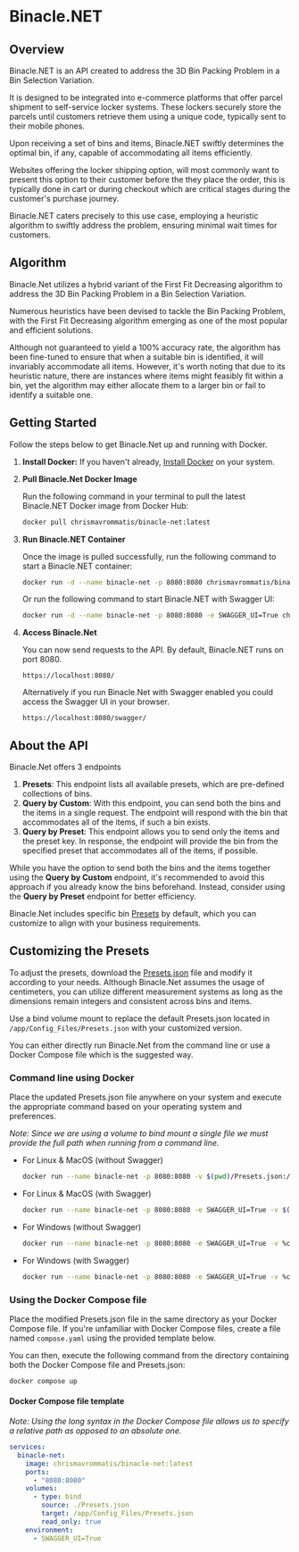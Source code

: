 ﻿# Binacle.NET


## Overview
Binacle.NET is an API created to address the 3D Bin Packing Problem in a Bin Selection Variation.

It is designed to be integrated into e-commerce platforms that offer parcel shipment to self-service locker systems. These lockers securely store the parcels until customers retrieve them using a unique code, typically sent to their mobile phones.

Upon receiving a set of bins and items, Binacle.NET swiftly determines the optimal bin, if any, capable of accommodating all items efficiently.

Websites offering the locker shipping option, will most commonly want to present this option to their customer before the they place the order, this is typically done in cart or during checkout which are critical stages during the customer's purchase journey.

Binacle.NET caters precisely to this use case, employing a heuristic algorithm to swiftly address the problem, ensuring minimal wait times for customers.


## Algorithm
Binacle.Net utilizes a hybrid variant of the First Fit Decreasing algorithm to address the 3D Bin Packing Problem in a Bin Selection Variation.

Numerous heuristics have been devised to tackle the Bin Packing Problem, with the First Fit Decreasing algorithm emerging as one of the most popular and efficient solutions.

Although not guaranteed to yield a 100% accuracy rate, the algorithm has been fine-tuned to ensure that when a suitable bin is identified, it will invariably accommodate all items. 
However, it's worth noting that due to its heuristic nature, there are instances where items might feasibly fit within a bin, yet the algorithm may either allocate them to a larger bin or fail to identify a suitable one.


## Getting Started
Follow the steps below to get Binacle.Net up and running with Docker.

1. **Install Docker:** If you haven't already, [Install Docker](https://www.docker.com/get-started/) on your system.
   
3. **Pull Binacle.Net Docker Image**
   
   Run the following command in your terminal to pull the latest Binacle.NET Docker image from Docker Hub:
   ```bash
   docker pull chrismavrommatis/binacle-net:latest
   ```
   
5. **Run Binacle.NET Container**
   
   Once the image is pulled successfully, run the following command to start a Binacle.NET container:
   ```bash
   docker run -d --name binacle-net -p 8080:8080 chrismavrommatis/binacle-net:latest
   ```
   Or run the following command to start Binacle.NET with Swagger UI:
   ```bash
   docker run -d --name binacle-net -p 8080:8080 -e SWAGGER_UI=True chrismavrommatis/binacle-net:latest
   ```
   
7. **Access Binacle.Net**
  
   You can now send requests to the API. By default, Binacle.NET runs on port 8080.
	 ```
	 https://localhost:8080/
	 ```
   Alternatively if you run Binacle.Net with Swagger enabled you could access the Swagger UI in your browser.
	 ```
	 https://localhost:8080/swagger/
	 ```


## About the API
Binacle.Net offers 3 endpoints

1. **Presets**: This endpoint lists all available presets, which are pre-defined collections of bins. 
2. **Query by Custom**: With this endpoint, you can send both the bins and the items in a single request. The endpoint will respond with the bin that accommodates all of the items, if such a bin exists. 
3. **Query by Preset**: This endpoint allows you to send only the items and the preset key. In response, the endpoint will provide the bin from the specified preset that accommodates all of the items, if possible.

While you have the option to send both the bins and the items together using the **Query by Custom** endpoint, it's recommended to avoid this approach if you already know the bins beforehand. Instead, consider using the **Query by Preset** endpoint for better efficiency.

Binacle.Net includes specific bin [Presets](https://github.com/ChrisMavrommatis/Binacle.Net/blob/main/Api/Binacle.Net.Api/Config_Files/Presets.json) by default, which you can customize to align with your business requirements.


## Customizing the Presets
To adjust the presets, download the [Presets.json](https://github.com/ChrisMavrommatis/Binacle.Net/blob/main/Api/Binacle.Net.Api/Config_Files/Presets.json) file and modify it according to your needs. 
Although Binacle.Net assumes the usage of centimeters, you can utilize different measurement systems as long as the dimensions remain integers and consistent across bins and items.

Use a bind volume mount to replace the default Presets.json located in `/app/Config_Files/Presets.json` with your customized version.

You can either directly run Binacle.Net from the command line or use a Docker Compose file which is the suggested way.

### Command line using Docker
Place the updated Presets.json file anywhere on your system and execute the appropriate command based on your operating system and preferences.

*Note: Since we are using a volume to bind mount a single file we must provide the full path when running from a command line.*

- For Linux & MacOS (without Swagger)
  ```bash
  docker run --name binacle-net -p 8080:8080 -v $(pwd)/Presets.json:/app/Config_Files/Presets.json:ro chrismavrommatis/binacle-net:latest
  ```
- For Linux & MacOS (with Swagger)
  ```bash
  docker run --name binacle-net -p 8080:8080 -e SWAGGER_UI=True -v $(pwd)/Presets.json:/app/Config_Files/Presets.json:ro chrismavrommatis/binacle-net:latest
  ```
- For Windows (without Swagger)
  ```bash
  docker run --name binacle-net -p 8080:8080 -e SWAGGER_UI=True -v %cd%/Presets.json:/app/Config_Files/Presets.json:ro chrismavrommatis/binacle-net:latest
  ```
- For Windows (with Swagger)
  ```bash
  docker run --name binacle-net -p 8080:8080 -e SWAGGER_UI=True -v %cd%/Presets.json:/app/Config_Files/Presets.json:ro chrismavrommatis/binacle-net:latest
  ```

### Using the Docker Compose file
Place the modified Presets.json file in the same directory as your Docker Compose file.
If you're unfamiliar with Docker Compose files, create a file named `compose.yaml` using the provided template below.

You can then, execute the following command from the directory containing both the Docker Compose file and Presets.json:

```bash
docker compose up
```

#### Docker Compose file template

*Note: Using the long syntax in the Docker Compose file allows us to specify a relative path as opposed to an absolute one.*

```yaml
services:
  binacle-net:
    image: chrismavrommatis/binacle-net:latest
    ports:
      - "8080:8080"
    volumes:
      - type: bind
        source: ./Presets.json
        target: /app/Config_Files/Presets.json
        read_only: true
    environment:
      - SWAGGER_UI=True
```
